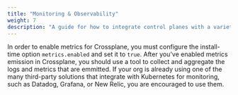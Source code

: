 ```yaml
---
title: "Monitoring & Observability"
weight: 7
description: "A guide for how to integrate control planes with a variety of interfaces"
---
```


In order to enable metrics for Crossplane, you must configure the install-time option `metrics.enabled` and set it to `true`. After you've enabled metrics emission in Crossplane, you should use a tool to collect and aggregate the logs and metrics that are emmitted. If your org is already using one of the many third-party solutions that integrate with Kubernetes for monitoring, such as Datadog, Grafana, or New Relic, you are encouraged to use them. 
